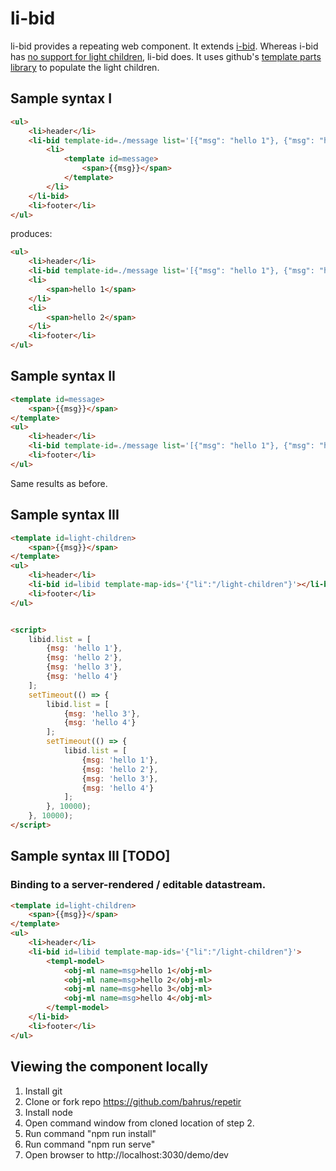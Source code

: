 # li-bid

li-bid provides a repeating web component.  It extends [i-bid](https://github.com/bahrus/ib-id).  Whereas i-bid has [no support for light children](https://github.com/bahrus/ib-id#what-if-i-want-to-repeat-some-web-components-that-require-non-shadow-light-children), li-bid does.  It uses github's [template parts library](https://github.com/github/template-parts/) to populate the light children.

## Sample syntax I

```html
<ul>
    <li>header</li>
    <li-bid template-id=./message list='[{"msg": "hello 1"}, {"msg": "hello 2"}]'>
        <li>
            <template id=message>
                <span>{{msg}}</span>
            </template>
        </li>
    </li-bid>
    <li>footer</li>
</ul>
```

produces:

```html
<ul>
    <li>header</li>
    <li-bid template-id=./message list='[{"msg": "hello 1"}, {"msg": "hello 2"}]' style="display:none;"></li-bid>
    <li>
        <span>hello 1</span>
    </li>
    <li>
        <span>hello 2</span>
    </li>    
    <li>footer</li>
</ul>
```

## Sample syntax II

```html
<template id=message>
    <span>{{msg}}</span>
</template>
<ul>
    <li>header</li>
    <li-bid template-id=./message list='[{"msg": "hello 1"}, {"msg": "hello 2"}]'></li-bid>
    <li>footer</li>
</ul>
```

Same results as before.

## Sample syntax III

```html
<template id=light-children>
    <span>{{msg}}</span>
</template>
<ul>
    <li>header</li>
    <li-bid id=libid template-map-ids='{"li":"/light-children"}'></li-bid>
    <li>footer</li>
</ul>


<script>
    libid.list = [
        {msg: 'hello 1'},
        {msg: 'hello 2'},
        {msg: 'hello 3'},
        {msg: 'hello 4'}
    ];
    setTimeout(() => {
        libid.list = [
            {msg: 'hello 3'},
            {msg: 'hello 4'}
        ];
        setTimeout(() => {
            libid.list = [
                {msg: 'hello 1'},
                {msg: 'hello 2'},
                {msg: 'hello 3'},
                {msg: 'hello 4'}
            ];
        }, 10000);
    }, 10000);
</script>
```

## Sample syntax III [TODO]

### Binding to a server-rendered / editable datastream.

```html
<template id=light-children>
    <span>{{msg}}</span>
</template>
<ul>
    <li>header</li>
    <li-bid id=libid template-map-ids='{"li":"/light-children"}'>
        <templ-model>
            <obj-ml name=msg>hello 1</obj-ml>
            <obj-ml name=msg>hello 2</obj-ml>
            <obj-ml name=msg>hello 3</obj-ml>
            <obj-ml name=msg>hello 4</obj-ml>
        </templ-model>
    </li-bid>
    <li>footer</li>
</ul>
```


## Viewing the component locally

1.  Install git
2.  Clone or fork repo https://github.com/bahrus/repetir
3.  Install node
4.  Open command window from cloned location of step 2.
5.  Run command "npm run install"
6.  Run command "npm run serve"
7.  Open browser to http://localhost:3030/demo/dev

